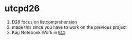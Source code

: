 # utcpd26

1. D26 focus on listcomprehension
2. made this since you have to work on the previous project 
3. Kag Notebook Work in [`KAG`](./KAG)